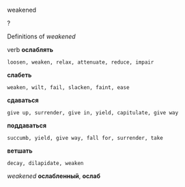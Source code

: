 weakened

?


Definitions of _weakened_

verb
**ослаблять**

    loosen, weaken, relax, attenuate, reduce, impair
**слабеть**

    weaken, wilt, fail, slacken, faint, ease
**сдаваться**

    give up, surrender, give in, yield, capitulate, give way
**поддаваться**

    succumb, yield, give way, fall for, surrender, take
**ветшать**

    decay, dilapidate, weaken

_weakened_
**ослабленный**, **ослаб**